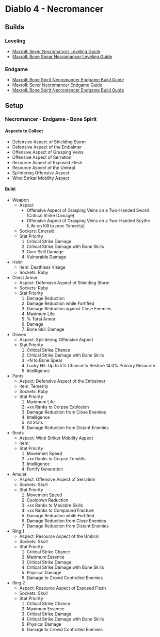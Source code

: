 # Diablo 4 - Necromancer

## Builds

### Leveling

- [Maxroll: Sever Necromancer Leveling Guide](https://maxroll.gg/d4/build-guides/sever-necromancer-leveling-guide)
- [Maxroll: Bone Spear Necromancer Leveling Guide](https://maxroll.gg/d4/build-guides/bone-spear-necromancer-leveling-guide)

### Endgame

- [Maxroll: Bone Spirit Necromancer Endgame Build Guide](https://maxroll.gg/d4/build-guides/bone-spirit-necromancer-guide)
- [Maxroll: Sever Necromancer Endgame Guide](https://maxroll.gg/d4/build-guides/sever-necromancer-endgame-guide)
- [Maxroll: Bone Spirit Necromancer Endgame Build Guide](https://maxroll.gg/d4/build-guides/bone-spirit-necromancer-guide)

## Setup

### Necromancer - Endgame - Bone Spirit

#### Aspects to Collect

- Defensive Aspect of Shielding Storm
- Defensive Aspect of the Embalmer
- Offensive Aspect of Grasping Veins
- Offensive Aspect of Serration
- Resource Aspect of Exposed Flesh
- Resource Aspect of the Umbral
- Splintering Offensive Aspect
- Wind Striker Mobility Aspect

#### Build

- Weapon
  - Aspect
    - Offensive Aspect of Grasping Veins on a Two-Handed Sword (Critical Strike Damage)
    - ‍Offensive Aspect of Grasping Veins on a Two-Handed Scythe (Life on Kill to proc ‍Temerity)
  - Sockers: Emerald
  - Stat Priority
    1. Critical Strike Damage
    2. Critical Strike Damage with Bone Skills
    3. Core Skill Damage
    4. Vulnerable Damage
- Helm
  - Item: Deathless Visage
  - Sockets: Ruby
- Chest Armor
  - Aspect: Defensive Aspect of Shielding Storm
  - Sockets: Ruby
  - Stat Priority
    1. Damage Reduction
    2. Damage Reduction while Fortified
    3. Damage Reduction against Close Enemies
    4. Maximum Life
    5. % Total Armor
    6. Damage
    7. Bone Skill Damage
- Gloves
  - Aspect: Splintering Offensive Aspect
  - Stat Priority
    1. Critical Strike Chance
    2. Critical Strike Damage with Bone Skills
    3. +N to Bone Spear
    4. Lucky Hit: Up to 5% Chance to Restore 14.0% Primary Resource
    5. Intelligence
- Pants
  - Aspect: Defensive Aspect of the Embalmer
  - Item: Temerity
  - Sockets: Ruby
  - Stat Priority
    1. Maximum Life
    2. +xx Ranks to Corpse Explosion
    3. Damage Reduction from Close Enemies
    4. Intelligence
    5. All Stats
    6. Damage Reduction from Distant Enemies
- Boots
  - Aspect: Wind Striker Mobility Aspect
  - Item: 
  - Stat Priority
    1. Movement Speed
    2. +xx Ranks to Corpse Tendrils
    3. Intelligence
    4. Fortify Generation
- Amulet
  - Aspect: Offensive Aspect of Serration
  - Sockets: Skull
  - Stat Priority
    1. Movement Speed
    2. Cooldown Reduction
    3. +xx Ranks to Macabre Skills
    4. +xx Ranks to Compound Fracture
    5. Damage Reduction while Fortified
    6. Damage Reduction from Close Enemies
    7. Damage Reduction from Distant Enemies
- Ring 1
  - Aspect: Resource Aspect of the Umbral
  - Sockets: Skull
  - Stat Priority
    1. Critical Strike Chance
    2. Maximum Essence
    3. Critical Strike Damage
    4. Critical Strike Damage with Bone Skills
    5. Physical Damage
    6. Damage to Crowd Controlled Enemies
- Ring 2
  - Aspect: Resource Aspect of Exposed Flesh
  - Sockets: Skull
  - Stat Priority
    1. Critical Strike Chance
    2. Maximum Essence
    3. Critical Strike Damage
    4. Critical Strike Damage with Bone Skills
    5. Physical Damage
    6. Damage to Crowd Controlled Enemies
